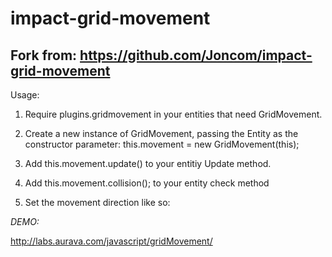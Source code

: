 impact-grid-movement
====================

Fork from: https://github.com/Joncom/impact-grid-movement
---------------------

Usage:

1) Require plugins.gridmovement in your entities that need GridMovement.

2) Create a new instance of GridMovement, passing the Entity as the constructor parameter:
this.movement = new GridMovement(this);

3) Add this.movement.update() to your entitiy Update method.

4) Add this.movement.collision(); to your entity check method

5) Set the movement direction like so:

*DEMO:*

http://labs.aurava.com/javascript/gridMovement/
